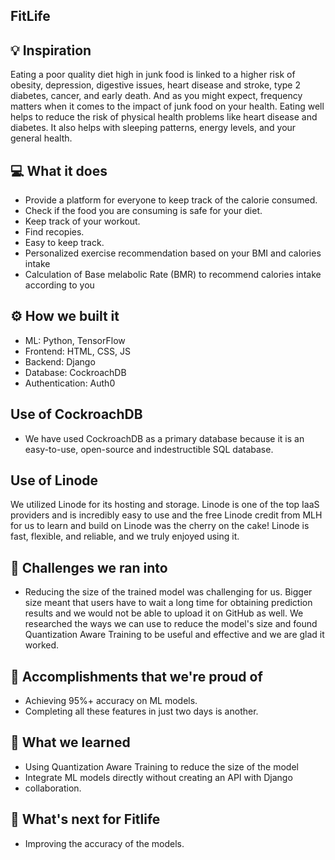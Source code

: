 ## FitLife

## 💡 Inspiration
Eating a poor quality diet high in junk food is linked to a higher risk of obesity, depression, digestive issues, heart disease and stroke, type 2 diabetes, cancer, and early death. And as you might expect, frequency matters when it comes to the impact of junk food on your health. Eating well helps to reduce the risk of physical health problems like heart disease and diabetes. It also helps with sleeping patterns, energy levels, and your general health.

## 💻 What it does
- Provide a platform for everyone to keep track of the calorie consumed.
- Check if the food you are consuming is safe for your diet.
- Keep track of your workout.
- Find recopies.
- Easy to keep track.
- Personalized exercise recommendation based on your BMI and calories intake
- Calculation of Base melabolic Rate (BMR) to recommend calories intake according to you

## ⚙️ How we built it

- ML: Python, TensorFlow
- Frontend: HTML, CSS, JS
- Backend: Django
- Database: CockroachDB
- Authentication: Auth0

## Use of CockroachDB

- We have used CockroachDB as a primary database because it is an easy-to-use, open-source and indestructible SQL database.

## Use of Linode
We utilized Linode for its hosting and storage. Linode is one of the top IaaS providers and is incredibly easy to use and the free Linode credit from MLH for us to learn and build on Linode was the cherry on the cake! Linode is fast, flexible, and reliable, and we truly enjoyed using it.

## 🧠 Challenges we ran into

- Reducing the size of the trained model was challenging for us. Bigger size meant that users have to wait a long time for obtaining prediction results and we would not be able to upload it on GitHub as well. We researched the ways we can use to reduce the model's size and found Quantization Aware Training to be useful and effective and we are glad it worked.

## 🏅 Accomplishments that we're proud of

- Achieving 95%+ accuracy on ML models.
- Completing all these features in just two days is another.

## 📖 What we learned

- Using Quantization Aware Training to reduce the size of the model
- Integrate ML models directly without creating an API with Django 
- collaboration.

## 🚀 What's next for Fitlife

- Improving the accuracy of the models.

